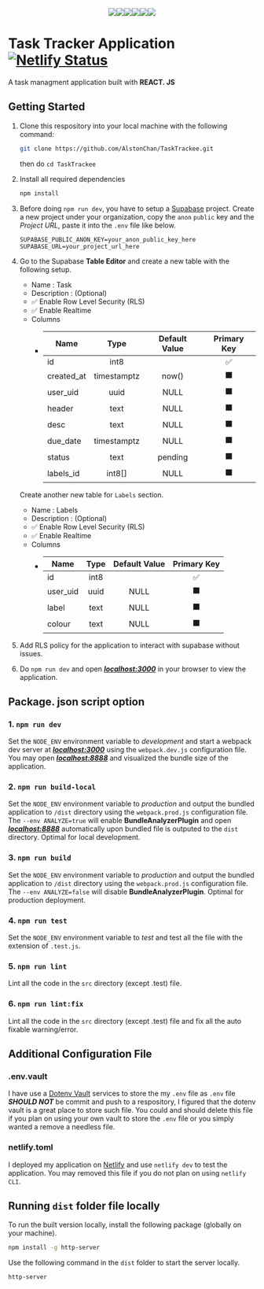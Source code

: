 <div align="center" style='display:flex; justify-content:center'>
  <img src='https://img.shields.io/badge/javascript-%23323330.svg?style=for-the-badge&logo=javascript&logoColor=%23F7DF1E' />
  <img src='https://img.shields.io/badge/react-%2320232a.svg?style=for-the-badge&logo=react&logoColor=%2361DAFB' />
  <img src="https://img.shields.io/badge/Babel-F9DC3e?style=for-the-badge&logo=babel&logoColor=black" />
  <img src="https://img.shields.io/badge/webpack-5299c7.svg?style=for-the-badge&logo=webpack&logoColor=white" />
  <img src="https://img.shields.io/badge/dotenv-000000?style=for-the-badge&logo=dotenv" />
  <img src='https://img.shields.io/badge/Netlify-00C7B7?style=for-the-badge&logo=netlify&logoColor=white' />
</div>

# Task Tracker Application [![Netlify Status](https://api.netlify.com/api/v1/badges/e8c2b072-4c30-4226-8bbf-9206b3b837b6/deploy-status)](https://app.netlify.com/sites/tasktrackee/deploys)

A task managment application built with **REACT. JS**

## Getting Started

1. Clone this respository into your local machine with the following command:

   ```bash
   git clone https://github.com/AlstonChan/TaskTrackee.git
   ```

   then do `cd TaskTrackee`

2. Install all required dependencies

   ```bash
   npm install
   ```

3. Before doing `npm run dev`, you have to setup a [Supabase](https://supabase.com/) project. Create a new project under your organization, copy the `anon` `public` key and the *Project URL*, paste it into the `.env` file like below.

    ``` .env
    SUPABASE_PUBLIC_ANON_KEY=your_anon_public_key_here
    SUPABASE_URL=your_project_url_here
    ```

4. Go to the Supabase **Table Editor** and create a new table with the following setup.

    - Name : Task
    - Description : (Optional)
    - ✅ Enable Row Level Security (RLS)
    - ✅ Enable Realtime
    - Columns
        - | Name         | Type         | Default Value |   Primary Key |
          |--------------|:------------:|:-------------:|:-------------:|
          | id           | int8         |               |            ✅ |
          | created_at   | timestamptz  | now()         |            ⬛ |
          | user_uid     | uuid         | NULL          |            ⬛ |
          | header       | text         | NULL          |            ⬛ |
          | desc         | text         | NULL          |            ⬛ |
          | due_date     | timestamptz  | NULL          |            ⬛ |
          | status       | text         | pending       |            ⬛ |
          | labels_id    | int8[]       | NULL          |            ⬛ |

    Create another new table for `Labels` section.

    - Name : Labels
    - Description : (Optional)
    - ✅ Enable Row Level Security (RLS)
    - ✅ Enable Realtime
    - Columns
        - | Name         | Type         | Default Value |   Primary Key |
          |--------------|:------------:|:-------------:|:-------------:|
          | id           | int8         |               |            ✅ |
          | user_uid     | uuid         | NULL          |            ⬛ |
          | label        | text         | NULL          |            ⬛ |
          | colour       | text         | NULL          |            ⬛ |

5. Add RLS policy for the application to interact with supabase without issues.

6. Do `npm run dev` and open ***[localhost:3000](http://localhost:3000)*** in your browser to view the application.

## Package. json script option

### 1. `npm run dev`

Set the `NODE_ENV` environment variable to *development* and start a webpack dev server at ***[localhost:3000](http://localhost:3000)*** using the `webpack.dev.js` configuration file. You may open ***[localhost:8888](http://localhost:8888)*** and visualized the bundle size of the application.

### 2. `npm run build-local`

Set the `NODE_ENV` environment variable to *production* and output the bundled application to `/dist` directory using the `webpack.prod.js` configuration file. The `--env ANALYZE=true` will enable **BundleAnalyzerPlugin** and open ***[localhost:8888](http://localhost:8888)*** automatically upon bundled file is outputed to the `dist` directory. Optimal for local development.

### 3. `npm run build`

Set the `NODE_ENV` environment variable to *production* and output the bundled application to `/dist` directory using the `webpack.prod.js` configuration file. The `--env ANALYZE=false` will disable **BundleAnalyzerPlugin**. Optimal for production deployment.

### 4. `npm run test`

Set the `NODE_ENV` environment variable to *test* and test all the file with the extension of `.test.js`.

### 5. `npm run lint`

Lint all the code in the `src` directory (except .test) file.

### 6. `npm run lint:fix`

Lint all the code in the `src` directory (except .test) file and fix all the auto fixable warning/error.

## Additional Configuration File

### .env.vault

I have use a [Dotenv Vault](https://www.dotenv.org/) services to store the my `.env` file as `.env` file ***SHOULD NOT*** be commit and push to a respository, I figured that the dotenv vault is a great place to store such file. You could and should delete this file if you plan on using your own vault to store the `.env` file or you simply wanted a remove a needless file.

### netlify.toml

I deployed my application on [Netlify](https://www.netlify.com/) and use `netlify dev` to test the application. You may removed this file if you do not plan on using `netlify CLI`.

## Running **`dist`** folder file locally

To run the built version locally, install the following package (globally on your machine).

```bash
npm install -g http-server
```

Use the following command in the `dist` folder to start the server locally.

```bash
http-server
```
